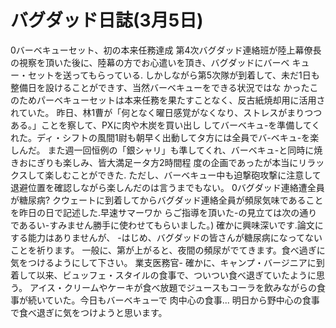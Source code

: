# バグダッド日誌(3月5日)

0バーベキューセット、初の本来任務達成
第4次バグダッド連絡班が陸上幕僚長の視察を頂いた後に、陸幕の方でお心遣いを頂き、バグダッドにバーベ
キュー・セットを送ってもらっている.
しかしながら第5次隊が到着して、未だ1日も整備日を設けることができす、当然バーベキューをできる状況ではな
かったこのためパーベキューセットは本来任務を果たすことなく、反古紙焼却用に活用されていた。
昨日、林1曹が「何となく曜日感覚がなくなり、ストレスがまりつつある。」ことを察して、PXに肉や木炭を買い出し
してバーベキュ-を準備してくれた。ディ・シフトの風間1尉も朝早く出動してタ方には全員でバ-ベキュ-を楽しんだ。
また週一回恒例の「銀シャリ」も準してくれ、バーベキュ-と同時に焼きおにぎりも楽しみ、皆大満足ータ方2時間程
度の企画であったが本当にリラックスして楽しむことができた.
ただし、バーベキュー中も迫撃砲攻撃に注意して退避位置を確認しながら楽しんだのは言うまでもない。
0バグダッド連絡遭全員が糖尿病?
クウェートに到着してからバグダッド連絡全員が頻尿気味であることを昨日の日で記述した.早速サマーワか
らご指導を頂いた-の見立ては次の通りであるい-すみません勝手に使わせてもらいました。)
確かに興味深いです.論文にする能力はありませんが、
-はじめ、バグダッドの皆さんが糖尿病になってないことを祈ります。
一般に、第が上がると、夜間の頻尿がでてきます。食べ過ぎに気をつけるようにして下さい。
業支医務官-
確かに、キャンプ・バージニアに到着して以来、ビュッフェ・スタイルの食事で、ついつい食べ退ぎていたように思う。
アイス・クリームやケーキが食べ放題でジュースもコーラを飲みながらの食事が続いていた。今日もバーベキューで
肉中心の食事...
明日から野中心の食事で食べ退ぎに気をつけようと思います。
